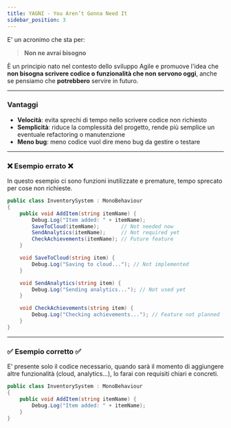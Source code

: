 ```yaml
---
title: YAGNI - You Aren’t Gonna Need It
sidebar_position: 3
---
```


E' un acronimo che sta per:

> **Non ne avrai bisogno**

È un principio nato nel contesto dello sviluppo Agile e promuove l'idea che **non bisogna scrivere codice o funzionalità che non servono oggi**, anche se pensiamo che **potrebbero** servire in futuro.

---

### Vantaggi

- **Velocità**: evita sprechi di tempo nello scrivere codice non richiesto
- **Semplicità**: riduce la complessità del progetto, rende più semplice un eventuale refactoring o manutenzione
- **Meno bug**: meno codice vuol dire meno bug da gestire o testare

---

### ❌ Esempio errato ❌

In questo esempio ci sono funzioni inutilizzate e premature, tempo sprecato per cose non richieste.

```csharp
public class InventorySystem : MonoBehaviour
{
    public void AddItem(string itemName) {
        Debug.Log("Item added: " + itemName);
        SaveToCloud(itemName);       // Not needed now
        SendAnalytics(itemName);     // Not required yet
        CheckAchievements(itemName); // Future feature
    }

    void SaveToCloud(string item) {
        Debug.Log("Saving to cloud..."); // Not implemented
    }

    void SendAnalytics(string item) {
        Debug.Log("Sending analytics..."); // Not used yet
    }

    void CheckAchievements(string item) {
        Debug.Log("Checking achievements..."); // Feature not planned
    }
}
```

---

### ✅ Esempio corretto ✅

E' presente solo il codice necessario, quando sarà il momento di aggiungere altre funzionalità (cloud, analytics...), lo farai con requisiti chiari e concreti.

```csharp
public class InventorySystem : MonoBehaviour
{
    public void AddItem(string itemName) {
        Debug.Log("Item added: " + itemName);
    }
}
```
